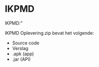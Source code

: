 # IKPMD
IKPMD:"

IKPMD Oplevering.zip bevat het volgende:

- Source code
- Verslag
- .apk (app)
- .jar (API)
